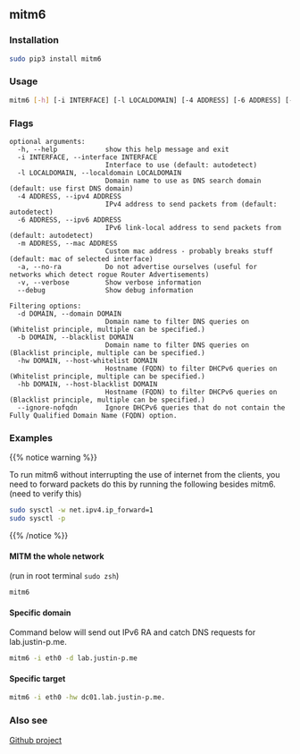 ## mitm6

### Installation

```bash
sudo pip3 install mitm6
```

### Usage

```bash
mitm6 [-h] [-i INTERFACE] [-l LOCALDOMAIN] [-4 ADDRESS] [-6 ADDRESS] [-m ADDRESS] [-a] [-v] [--debug] [-d DOMAIN] [-b DOMAIN] [-hw DOMAIN] [-hb DOMAIN] [--ignore-nofqdn]
```

### Flags

```
optional arguments:
  -h, --help            show this help message and exit
  -i INTERFACE, --interface INTERFACE
                        Interface to use (default: autodetect)
  -l LOCALDOMAIN, --localdomain LOCALDOMAIN
                        Domain name to use as DNS search domain (default: use first DNS domain)
  -4 ADDRESS, --ipv4 ADDRESS
                        IPv4 address to send packets from (default: autodetect)
  -6 ADDRESS, --ipv6 ADDRESS
                        IPv6 link-local address to send packets from (default: autodetect)
  -m ADDRESS, --mac ADDRESS
                        Custom mac address - probably breaks stuff (default: mac of selected interface)
  -a, --no-ra           Do not advertise ourselves (useful for networks which detect rogue Router Advertisements)
  -v, --verbose         Show verbose information
  --debug               Show debug information

Filtering options:
  -d DOMAIN, --domain DOMAIN
                        Domain name to filter DNS queries on (Whitelist principle, multiple can be specified.)
  -b DOMAIN, --blacklist DOMAIN
                        Domain name to filter DNS queries on (Blacklist principle, multiple can be specified.)
  -hw DOMAIN, --host-whitelist DOMAIN
                        Hostname (FQDN) to filter DHCPv6 queries on (Whitelist principle, multiple can be specified.)
  -hb DOMAIN, --host-blacklist DOMAIN
                        Hostname (FQDN) to filter DHCPv6 queries on (Blacklist principle, multiple can be specified.)
  --ignore-nofqdn       Ignore DHCPv6 queries that do not contain the Fully Qualified Domain Name (FQDN) option.
```

### Examples

{{% notice warning %}}

To run mitm6 without interrupting the use of internet from the clients, you need to forward packets do this by running the following besides mitm6. (need to verify this)

```bash
sudo sysctl -w net.ipv4.ip_forward=1
sudo sysctl -p
```

{{% /notice %}}

#### MITM the whole network

(run in root terminal `sudo zsh`)

```bash
mitm6
```

#### Specific domain

Command below will send out IPv6 RA and catch DNS requests for lab.justin-p.me.

```bash
mitm6 -i eth0 -d lab.justin-p.me
```

#### Specific target

```bash
mitm6 -i eth0 -hw dc01.lab.justin-p.me.
```

### Also see

[Github project](https://github.com/fox-it/mitm6)
